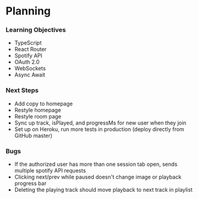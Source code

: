 # Planning

### Learning Objectives
- TypeScript
- React Router
- Spotify API
- OAuth 2.0
- WebSockets
- Async Await

### Next Steps
- Add copy to homepage
- Restyle homepage
- Restyle room page
- Sync up track, isPlayed, and progressMs for new user when they join
- Set up on Heroku, run more tests in production (deploy directly from GitHub master)

### Bugs
- If the authorized user has more than one session tab open, sends multiple spotify API requests
- Clicking next/prev while paused doesn't change image or playback progress bar
- Deleting the playing track should move playback to next track in playlist
